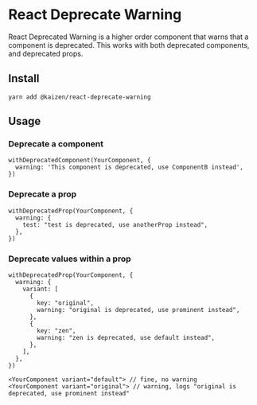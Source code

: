 # React Deprecate Warning
React Deprecated Warning is a higher order component that warns that a component is deprecated. This works with both deprecated components, and deprecated props.

## Install
`yarn add @kaizen/react-deprecate-warning` 

## Usage

### Deprecate a component
```
withDeprecatedComponent(YourComponent, {
  warning: 'This component is deprecated, use ComponentB instead',
})
```

### Deprecate a prop
```
withDeprecatedProp(YourComponent, {
  warning: {
    test: "test is deprecated, use anotherProp instead",
  },
})
```

### Deprecate values within a prop
```
withDeprecatedProp(YourComponent, {
  warning: {
    variant: [
      {
        key: "original",
        warning: "original is deprecated, use prominent instead",
      },
      {
        key: "zen",
        warning: "zen is deprecated, use default instead",
      },
    ],
  },
})

<YourComponent variant="default"> // fine, no warning
<YourComponent variant="original"> // warning, logs "original is deprecated, use prominent instead"
```


